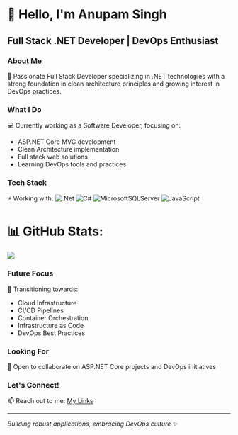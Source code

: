 # 👋 Hello, I'm Anupam Singh

## Full Stack .NET Developer | DevOps Enthusiast

### About Me
🚀 Passionate Full Stack Developer specializing in .NET technologies with a strong foundation in clean architecture principles and growing interest in DevOps practices.

### What I Do
💻 Currently working as a Software Developer, focusing on:
- ASP.NET Core MVC development
- Clean Architecture implementation
- Full stack web solutions
- Learning DevOps tools and practices

### Tech Stack
⚡ Working with:
![.Net](https://img.shields.io/badge/.NET-5C2D91?style=for-the-badge&logo=.net&logoColor=white) 
![C#](https://img.shields.io/badge/c%23-%23239120.svg?style=for-the-badge&logo=csharp&logoColor=white)
![MicrosoftSQLServer](https://img.shields.io/badge/Microsoft%20SQL%20Server-CC2927?style=for-the-badge&logo=microsoft%20sql%20server&logoColor=white) 
![JavaScript](https://img.shields.io/badge/javascript-%23323330.svg?style=for-the-badge&logo=javascript&logoColor=%23F7DF1E)

# 📊 GitHub Stats:
![](https://github-readme-streak-stats.herokuapp.com/?user=anupam9919&theme=dark&hide_border=false)<br/>


### Future Focus
🎯 Transitioning towards:
- Cloud Infrastructure
- CI/CD Pipelines
- Container Orchestration
- Infrastructure as Code
- DevOps Best Practices

### Looking For
🤝 Open to collaborate on ASP.NET Core projects and DevOps initiatives

### Let's Connect!
📫 Reach out to me: [My Links](https://linktr.ee/anupamsingh_)

---
*Building robust applications, embracing DevOps culture* ✨
